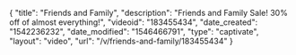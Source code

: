 {
    "title": "Friends and Family",
    "description": "Friends and Family Sale! 30% off of almost everything!",
    "videoid": "183455434",
    "date_created": "1542236232",
    "date_modified": "1546466791",
    "type": "captivate",
    "layout": "video",
    "url": "\/v\/friends-and-family\/183455434"
}